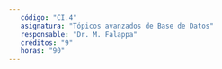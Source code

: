 ```yaml
---
   código: "CI.4"
   asignatura: "Tópicos avanzados de Base de Datos"
   responsable: "Dr. M. Falappa"
   créditos: "9"
   horas: "90"
---
```

<!--stackedit_data:
eyJoaXN0b3J5IjpbOTkyMjIzNDU0XX0=
-->
